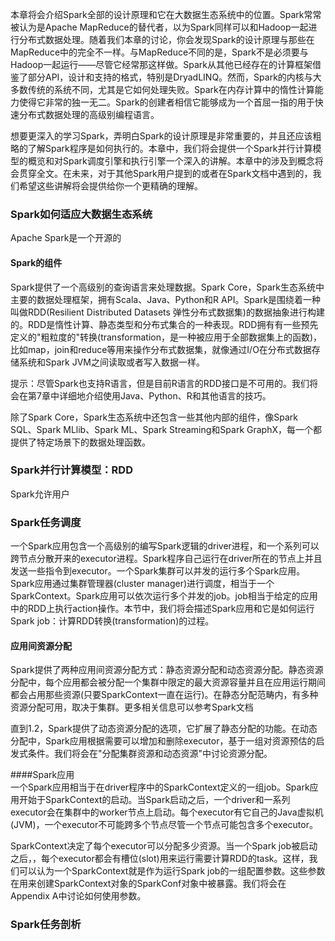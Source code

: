本章将会介绍Spark全部的设计原理和它在大数据生态系统中的位置。Spark常常被认为是Apache MapReduce的替代者，以为Spark同样可以和Hadoop一起进行分布式数据处理。随着我们本章的讨论，你会发现Spark的设计原理与那些在MapReduce中的完全不一样。与MapReduce不同的是，Spark不是必须要与Hadoop一起运行——尽管它经常那这样做。Spark从其他已经存在的计算框架借鉴了部分API，设计和支持的格式，特别是DryadLINQ。然而，Spark的内核与大多数传统的系统不同，尤其是它如何处理失败。Spark在内存计算中的惰性计算能力使得它非常的独一无二。Spark的创建者相信它能够成为一个首屈一指的用于快速分布式数据处理的高级别编程语言。  

想要更深入的学习Spark，弄明白Spark的设计原理是非常重要的，并且还应该粗略的了解Spark程序是如何执行的。本章中，我们将会提供一个Spark并行计算模型的概览和对Spark调度引擎和执行引擎一个深入的讲解。本章中的涉及到概念将会贯穿全文。在未来，对于其他Spark用户提到的或者在Spark文档中遇到的，我们希望这些讲解将会提供给你一个更精确的理解。  

### Spark如何适应大数据生态系统  
Apache Spark是一个开源的  


#### Spark的组件  
Spark提供了一个高级别的查询语言来处理数据。Spark Core，Spark生态系统中主要的数据处理框架，拥有Scala、Java、Python和R API。Spark是围绕着一种叫做RDD(Resilient Distributed Datasets 弹性分布式数据集)的数据抽象进行构建的。RDD是惰性计算、静态类型和分布式集合的一种表现。RDD拥有有一些预先定义的"粗粒度的"转换(transformation，是一种被应用于全部数据集上的函数)，比如map，join和reduce等用来操作分布式数据集，就像通过I/O在分布式数据存储系统和Spark JVM之间读取或者写入数据一样。  

提示：尽管Spark也支持R语言，但是目前R语言的RDD接口是不可用的。我们将会在第7章中详细地介绍使用Java、Python、R和其他语言的技巧。  

除了Spark Core，Spark生态系统中还包含一些其他内部的组件，像Spark SQL、Spark MLlib、Spark ML、Spark Streaming和Spark GraphX，每一个都提供了特定场景下的数据处理函数。  


### Spark并行计算模型：RDD  
Spark允许用户  


### Spark任务调度  
一个Spark应用包含一个高级别的编写Spark逻辑的driver进程，和一个系列可以跨节点分散开来的executor进程。Spark程序自己运行在driver所在的节点上并且发送一些指令到executor。一个Spark集群可以并发的运行多个Spark应用。Spark应用通过集群管理器(cluster manager)进行调度，相当于一个SparkContext。Spark应用可以依次运行多个并发的job。job相当于给定的应用中的RDD上执行action操作。本节中，我们将会描述Spark应用和它是如何运行Spark job：计算RDD转换(transformation)的过程。  

#### 应用间资源分配  
Spark提供了两种应用间资源分配方式：静态资源分配和动态资源分配。静态资源分配中，每个应用都会被分配一个集群中限定的最大资源容量并且在应用运行期间都会占用那些资源(只要SparkContext一直在运行)。在静态分配范畴内，有多种资源分配可用，取决于集群。更多相关信息可以参考Spark文档  

直到1.2，Spark提供了动态资源分配的选项，它扩展了静态分配的功能。在动态分配中，Spark应用根据需要可以增加和删除executor，基于一组对资源预估的启发式条件。我们将会在"分配集群资源和动态资源"中讨论资源分配。  

####Spark应用  
一个Spark应用相当于在driver程序中的SparkContext定义的一组job。Spark应用开始于SparkContext的启动。当Spark启动之后，一个driver和一系列executor会在集群中的worker节点上启动。每个executor有它自己的Java虚拟机(JVM)，一个executor不可能跨多个节点尽管一个节点可能包含多个executor。  

SparkContext决定了每个executor可以分配多少资源。当一个Spark job被启动之后，，每个executor都会有槽位(slot)用来运行需要计算RDD的task。这样，我们可以认为一个SparkContext就是作为运行Spark job的一组配置参数。这些参数在用来创建SparkContext对象的SparkConf对象中被暴露。我们将会在Appendix A中讨论如何使用参数。

### Spark任务剖析  
